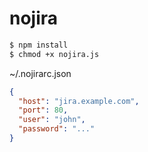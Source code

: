 nojira
======
```sh
$ npm install
$ chmod +x nojira.js
```

~/.nojirarc.json
```json
{
  "host": "jira.example.com",
  "port": 80,
  "user": "john",
  "password": "..."
}
```
